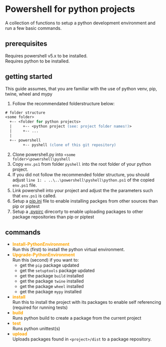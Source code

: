 # Powershell for python projects #

A collection of functions to setup a python development environment and run
a few basic commands.

## prerequisites ##

Requires powershell v5.x to be installed.  
Requires python to be installed.

## getting started ##

This guide assumes, that you are familiar with the use of python venv, pip,
twine, wheel and mypy  

1. Follow the recommendated folderstructure below:  
```ps
# folder structure
<some folder>
  +-- <folder for python projects>
  |     +-- <python project (see: project folder names!)>
  |     +-- ...
  |
  +-- powershell
        +-- pyshell (clone of this git repository)
```

2. Clone powershell.py into <code>&lt;some folder&gt;\\powershell\\pyshell</code><br />
3. Copy <code>env.ps1</code> from folder <code>pyshell</code> into the root folder of your python project.
4. If you did not follow the recommended folder structure, you should adjust <code>line 1: . ..\\..\\powershell\\pyshell\\python.ps1</code> of the copied <code>env.ps1</code> file.
5. Link powershell into your project and adjust the the parameters such that <code>env.ps1</code> is called.
6. Setup a [pip.ini](pip.ini.md) file to enable installing packges from other sources than pip or piptest  
7. Setup a [.pypirc](pypirc.md) direcorty to enable uploading packages to other package repositories than pip or piptest  

## commands ##
* <b style="color: orange">Install-PythonEnvironment</b>  
  Run this (first) to install the python virtual environment.
* <b style="color: orange">Upgrade-PythonEnvironment</b>  
  Run this (second) if you want to:
  * get the <code>pip</code> package updated
  * get the <code>setuptools</code> package updated
  * get the package <code>build</code> installed
  * get the package <code>twine</code> installed
  * get the package <code>wheel</code> installed
  * get the package <code>mypy</code> installed
* <b style="color: orange">install</b>  
  Run this to install the project with its packages to enable self referencing (required for running tests)
* <b style="color: orange">build</b>  
  Runs python build to create a package from the current project
* <b style="color: orange">test</b>  
  Runs python unittest(s)
* <b style="color: orange">upload</b>  
  Uploads packages found in <code>&lt;project&gt;/dist</code> to a package repository.
